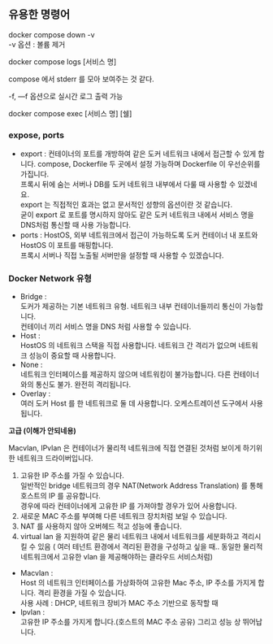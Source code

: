 ## 유용한 명령어

docker compose down -v <br> 
-v 옵션 : 볼륨 제거<br>

docker compose logs [서비스 명]<br>

compose 에서 stderr 를 모아 보여주는 것 같다.<br>

-f, —f 옵션으로 실시간 로그 출력 가능<br>

docker compose exec [서비스 명] [쉘]<br>


### expose, ports

- export : 컨테이너의 포트를 개방하여 같은 도커 네트워크 내에서 접근할 수 있게 합니다. compose, Dockerfile 두 곳에서 설정 가능하며 Dockerfile 이 우선순위를 가집니다.<br>
프록시 뒤에 숨는 서버나 DB를 도커 네트워크 내부에서 다룰 때 사용할 수 있겠네요.<br>
export 는 직접적인 효과는 없고 문서적인 성향의 옵션이란 것 같습니다.<br> 굳이 export 로 포트를 명시하지 않아도 같은 도커 네트워크 내에서 서비스 명을 DNS처럼 통신할 때 사용 가능합니다.<br>
- ports : HostOS, 외부 네트워크에서 접근이 가능하도록 도커 컨테이너 내 포트와 HostOS 이 포트를 매핑합니다. <br>
프록시 서버나 직접 노출될 서버만을 설정할 때 사용할 수 있겠습니다.<br>

### Docker Network 유형

- Bridge : <br>
도커가 제공하는 기본 네트워크 유형. 네트워크 내부 컨테이너들끼리 통신이 가능합니다.<br>
컨테이너 끼리 서비스 명을 DNS 처럼 사용할 수 있습니다.<br>
- Host :<br>
HostOS 의 네트워크 스택을 직접 사용합니다. 네트워크 간 격리가 없으며 네트워크 성능이 중요할 때 사용합니다.<br>
- None :<br>
네트워크 인터페이스를 제공하지 않으며 네트워킹이 불가능합니다. 다른 컨테이너와의 통신도 불가. 완전히 격리됩니다.<br>
- Overlay :<br>
여러 도커 Host 를 한 네트워크로 둘 데 사용합니다. 오케스트레이션 도구에서 사용됩니다.<br>

**고급 (이해가 안되네용)**

Macvlan, IPvlan 은 컨테이너가 물리적 네트워크에 직접 연결된 것처럼 보이게 하기위한 네트워크 드라이버입니다.<br>

1. 고유한 IP 주소를 가질 수 있습니다.<br>
일반적인 bridge 네트워크의 경우 NAT(Network Address Translation) 를 통해  호스트의 IP 를 공유합니다.<br> 경우에 따라 컨테이너에게 고유한 IP 를 가져야할 경우가 있어 사용합니다. <br>
2. 새로운 MAC 주소를 부여해 다른 네트워크 장치처럼 보일 수 있습니다.<br>
3. NAT 를 사용하지 않아 오버헤드 적고 성능에 좋습니다.<br>
4. virtual lan 을 지원하여 같은 물리 네트워크 내에서 네트워크를 세분화하고 격리시킬 수 있음 ( 여러 테넌트 환경에서 격리된 환경을 구성하고 싶을 때.. 동일한 물리적 네트워크에서 고유한 vlan 을 제공해야하는 클라우드 서비스처럼)<br>

- Macvlan :<br>
    Host 의 네트워크 인터페이스를 가상화하여 고유한 Mac 주소, IP 주소를 가지게 합니다. 격리 환경을 가질 수 있습니다.<br>
    사용 사례 : DHCP, 네트워크 장비가 MAC 주소 기반으로 동작할 때<br>
- Ipvlan :<br>
    고유한 IP 주소를 가지게 합니다.(호스트의 MAC 주소 공유) 그리고 성능 상 뛰어납니다.<br>
